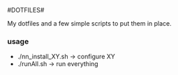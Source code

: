 #DOTFILES#

My dotfiles and a few simple scripts to put them in place. 

### usage ###

* ./nn_install_XY.sh   -> configure XY
* ./runAll.sh -> run everything
